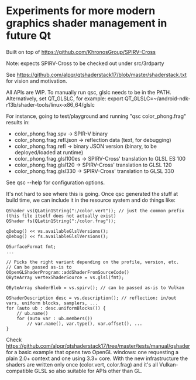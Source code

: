 Experiments for more modern graphics shader management in future Qt
===================================================================

Built on top of https://github.com/KhronosGroup/SPIRV-Cross

Note: expects SPIRV-Cross to be checked out under src/3rdparty

See https://github.com/alpqr/qtshaderstack17/blob/master/shaderstack.txt for vision and motivation.

All APIs are WIP. To manually run qsc, glslc needs to be in the PATH.
Alternatively, set QT_GLSLC, for example: export QT_GLSLC=~/android-ndk-r13b/shader-tools/linux-x86_64/glslc

For instance, going to test/playground and running "qsc color_phong.frag" results in:

 * color_phong.frag.spv -> SPIR-V binary
 * color_phong.frag.refl.json -> reflection data (text, for debugging)
 * color_phong.frag.refl -> binary JSON version (binary, to be deployed/loaded at runtime)
 * color_phong.frag.glsl100es -> SPIRV-Cross' translation to GLSL ES 100
 * color_phong.frag.glsl120 -> SPIRV-Cross' translation to GLSL 120
 * color_phong.frag.glsl330 -> SPIRV-Cross' translation to GLSL 330

See qsc --help for configuration options.

It's not hard to see where this is going. Once qsc generated the stuff at build
time, we can include it in the resource system and do things like:

```
QShader vs(QLatin1String(":/color.vert")); // just the common prefix (this file itself does not actually exist)
QShader fs(QLatin1String(":/color.frag"));

qDebug() << vs.availableGlslVersions();
qDebug() << fs.availableGlslVersions();

QSurfaceFormat fmt;
...

// Picks the right variant depending on the profile, version, etc.
// Can be passed as-is to QOpenGLShaderProgram::addShaderFromSourceCode()
QByteArray vertexShaderSource = vs.glsl(fmt);

QByteArray shaderBlob = vs.spirv(); // can be passed as-is to Vulkan

QShaderDescription desc = vs.description(); // reflection: in/out vars, uniform blocks, samplers, ...
for (auto ub : desc.uniformBlocks()) {
    // ub.name()
    for (auto var : ub.members())
        // var.name(), var.type(), var.offset(), ...
}
```

Check https://github.com/alpqr/qtshaderstack17/tree/master/tests/manual/qshader
for a basic example that opens two OpenGL windows: one requesting a plain 2.0+
context and one using 3.3+ core. With the new infrastructure the shaders are
written only once (color.vert, color.frag) and it's all Vulkan-compatible GLSL
so also suitable for APIs other than GL.
